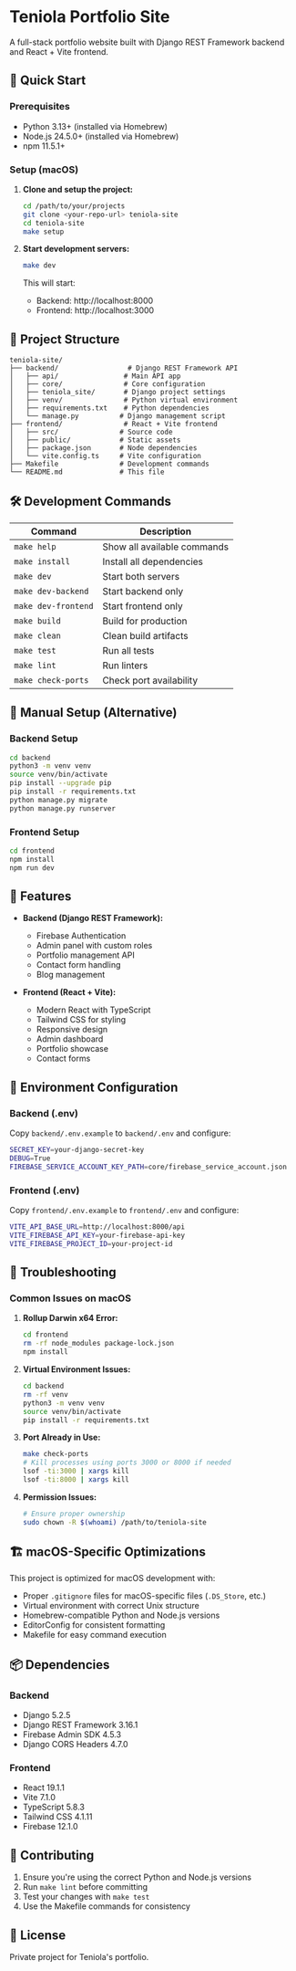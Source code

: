 # Teniola Portfolio Site

A full-stack portfolio website built with Django REST Framework backend and React + Vite frontend.

## 🚀 Quick Start

### Prerequisites
- Python 3.13+ (installed via Homebrew)
- Node.js 24.5.0+ (installed via Homebrew)
- npm 11.5.1+

### Setup (macOS)

1. **Clone and setup the project:**
   ```bash
   cd /path/to/your/projects
   git clone <your-repo-url> teniola-site
   cd teniola-site
   make setup
   ```

2. **Start development servers:**
   ```bash
   make dev
   ```

   This will start:
   - Backend: http://localhost:8000
   - Frontend: http://localhost:3000

## 📁 Project Structure

```
teniola-site/
├── backend/                 # Django REST Framework API
│   ├── api/                # Main API app
│   ├── core/               # Core configuration
│   ├── teniola_site/       # Django project settings
│   ├── venv/               # Python virtual environment
│   ├── requirements.txt    # Python dependencies
│   └── manage.py          # Django management script
├── frontend/               # React + Vite frontend
│   ├── src/               # Source code
│   ├── public/            # Static assets
│   ├── package.json       # Node dependencies
│   └── vite.config.ts     # Vite configuration
├── Makefile               # Development commands
└── README.md              # This file
```

## 🛠️ Development Commands

| Command | Description |
|---------|-------------|
| `make help` | Show all available commands |
| `make install` | Install all dependencies |
| `make dev` | Start both servers |
| `make dev-backend` | Start backend only |
| `make dev-frontend` | Start frontend only |
| `make build` | Build for production |
| `make clean` | Clean build artifacts |
| `make test` | Run all tests |
| `make lint` | Run linters |
| `make check-ports` | Check port availability |

## 🔧 Manual Setup (Alternative)

### Backend Setup
```bash
cd backend
python3 -m venv venv
source venv/bin/activate
pip install --upgrade pip
pip install -r requirements.txt
python manage.py migrate
python manage.py runserver
```

### Frontend Setup
```bash
cd frontend
npm install
npm run dev
```

## 📱 Features

- **Backend (Django REST Framework):**
  - Firebase Authentication
  - Admin panel with custom roles
  - Portfolio management API
  - Contact form handling
  - Blog management

- **Frontend (React + Vite):**
  - Modern React with TypeScript
  - Tailwind CSS for styling
  - Responsive design
  - Admin dashboard
  - Portfolio showcase
  - Contact forms

## 🔐 Environment Configuration

### Backend (.env)
Copy `backend/.env.example` to `backend/.env` and configure:
```bash
SECRET_KEY=your-django-secret-key
DEBUG=True
FIREBASE_SERVICE_ACCOUNT_KEY_PATH=core/firebase_service_account.json
```

### Frontend (.env)
Copy `frontend/.env.example` to `frontend/.env` and configure:
```bash
VITE_API_BASE_URL=http://localhost:8000/api
VITE_FIREBASE_API_KEY=your-firebase-api-key
VITE_FIREBASE_PROJECT_ID=your-project-id
```

## 🐛 Troubleshooting

### Common Issues on macOS

1. **Rollup Darwin x64 Error:**
   ```bash
   cd frontend
   rm -rf node_modules package-lock.json
   npm install
   ```

2. **Virtual Environment Issues:**
   ```bash
   cd backend
   rm -rf venv
   python3 -m venv venv
   source venv/bin/activate
   pip install -r requirements.txt
   ```

3. **Port Already in Use:**
   ```bash
   make check-ports
   # Kill processes using ports 3000 or 8000 if needed
   lsof -ti:3000 | xargs kill
   lsof -ti:8000 | xargs kill
   ```

4. **Permission Issues:**
   ```bash
   # Ensure proper ownership
   sudo chown -R $(whoami) /path/to/teniola-site
   ```

## 🏗️ macOS-Specific Optimizations

This project is optimized for macOS development with:
- Proper `.gitignore` files for macOS-specific files (`.DS_Store`, etc.)
- Virtual environment with correct Unix structure
- Homebrew-compatible Python and Node.js versions
- EditorConfig for consistent formatting
- Makefile for easy command execution

## 📦 Dependencies

### Backend
- Django 5.2.5
- Django REST Framework 3.16.1
- Firebase Admin SDK 4.5.3
- Django CORS Headers 4.7.0

### Frontend
- React 19.1.1
- Vite 7.1.0
- TypeScript 5.8.3
- Tailwind CSS 4.1.11
- Firebase 12.1.0

## 🤝 Contributing

1. Ensure you're using the correct Python and Node.js versions
2. Run `make lint` before committing
3. Test your changes with `make test`
4. Use the Makefile commands for consistency

## 📄 License

Private project for Teniola's portfolio.
